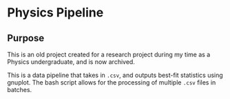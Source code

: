 # Physics Pipeline

## Purpose

This is an old project created for a research project during my time as a Physics undergraduate, and is now archived.

This is a data pipeline that takes in `.csv`, and outputs best-fit statistics using gnuplot. The bash script allows for the processing of multiple `.csv` files in batches.

